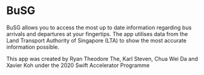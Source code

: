 # BuSG

BuSG allows you to access the most up to date information regarding bus arrivals and departures at your fingertips. The app utilises data from the Land Transport Authority of Singapore (LTA) to show the most accurate information possible. 

This app was created by Ryan Theodore The, Karl Steven, Chua Wei Da and Xavier Koh under the 2020 Swift Accelerator Programme
